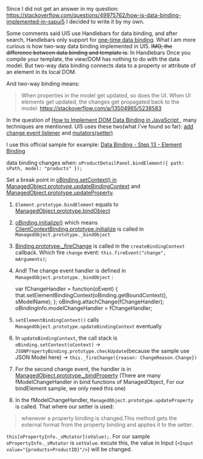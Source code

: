 Since I did not get an answer in my question: https://stackoverflow.com/questions/49975762/how-is-data-binding-implemented-in-sapui5 
I decided to write it by my own. 

Some comments said UI5 use Handlebars for data binding, and after search, Handlebars only support for [one-time data binding](http://ahadb.com/2017/09/21/binding/). What I am more curious is how two-way data binding implemented in UI5.
~~IMO, the difference between data binding and template is~~: 
In Handlebars Once you compile your template, the view/DOM has nothing to do with the data model.
But two-way data binding connects data to a property or attribute of an element in its local DOM.

And two-way binding means:
> When properties in the model get updated, so does the UI.
> When UI elements get updated, the changes get propagated back to the model.
https://stackoverflow.com/a/13504965/5238583 

In the question of [How to Implement DOM Data Binding in JavaScript
](https://stackoverflow.com/questions/16483560/how-to-implement-dom-data-binding-in-javascript), many techniques are mentioned. UI5 uses these two(what I've found so far): [add change event listener](https://stackoverflow.com/a/16484266/5238583) and [mutators(setter)](https://stackoverflow.com/a/16485030/5238583)

I use this official sample for example: [Data Binding - Step 13 - Element Binding](https://sapui5.hana.ondemand.com/#/sample/sap.ui.core.tutorial.databinding.13/preview)

data binding changes when: 
`oProductDetailPanel.bindElement({ path: sPath, model: "products" });`

Set a break point in [oBinding.setContext() in ManagedObject.prototype.updateBindingContext](https://github.com/SAP/openui5/blob/c728dbc7a5393975e0f2e71a5d4627fb4f7bef13/src/sap.ui.core/src/sap/ui/base/ManagedObject.js#L3972) and [ManagedObject.prototype.updateProperty](https://github.com/SAP/openui5/blob/c728dbc7a5393975e0f2e71a5d4627fb4f7bef13/src/sap.ui.core/src/sap/ui/base/ManagedObject.js#L3197).

1. `Element.prototype.bindElement` equals to [ManagedObject.prototype.bindObject](https://github.com/SAP/openui5/blob/c728dbc7a5393975e0f2e71a5d4627fb4f7bef13/src/sap.ui.core/src/sap/ui/base/ManagedObject.js#L2711)

2. [oBinding.initialize()](https://github.com/SAP/openui5/blob/c728dbc7a5393975e0f2e71a5d4627fb4f7bef13/src/sap.ui.core/src/sap/ui/base/ManagedObject.js#L2784) which means [ClientContextBinding.prototype.initialize](https://github.com/SAP/openui5/blob/c728dbc7a5393975e0f2e71a5d4627fb4f7bef13/src/sap.ui.core/src/sap/ui/model/ClientContextBinding.js#L63) is called in `ManagedObject.prototype._bindObject`

3. [Binding.prototype._fireChange](https://github.com/SAP/openui5/blob/c728dbc7a5393975e0f2e71a5d4627fb4f7bef13/src/sap.ui.core/src/sap/ui/model/Binding.js#L269) is called in the `createBindingContext` callback. Which fire `change` event: `this.fireEvent("change", mArguments)`;

4. And! The change event handler is defined in `ManagedObject.prototype._bindObject` : 

    var fChangeHandler = function(oEvent) {
        that.setElementBindingContext(oBinding.getBoundContext(), sModelName);
    };
    oBinding.attachChange(fChangeHandler);
    oBindingInfo.modelChangeHandler = fChangeHandler;

5. `setElementBindingContext()` calls `ManagedObject.prototype.updateBindingContext` eventually
6.  In `updateBindingContext`, the call stack is `oBinding.setContext(oContext)` -> `JSONPropertyBinding.prototype.checkUpdate`(because the sample use JSON Model here) -> `this._fireChange({reason: ChangeReason.Change})`
7.  For the second change event, the handler is in [ManagedObject.prototype._bindProperty](https://github.com/SAP/openui5/blob/c728dbc7a5393975e0f2e71a5d4627fb4f7bef13/src/sap.ui.core/src/sap/ui/base/ManagedObject.js#L3036) (There are many fModelChangeHandler in bind functions of ManagedObject, For our bindElement sample, we only need this one)

8. In the fModelChangeHandler, `ManagedObject.prototype.updateProperty` is called. That where our setter is used: 

> whenever a property binding is changed.This method gets the external format from the property binding and applies it to the setter.

`this[oPropertyInfo._sMutator](oValue);`. For our sample `oPropertyInfo._sMutator` is `setValue`. excute this, the value in Input (`<Input value="{products>ProductID}"/>`) will be changed. 

